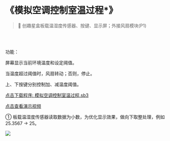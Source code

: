 # 《模拟空调控制室温过程*》

> 🧰 创趣星盒板载温湿度传感器、按键、显示屏；外接风扇模块(P1)

<br><br>

功能：

屏幕显示当前环境温度和设定阈值。

当温度超过阈值时，风扇转动；否则，停止。

上、下按键分别控制加、减温度阈值。

<a href="/tutorial/starbox_yj/sb3/03/模拟空调控制室温过程.sb3">点击下载程序: 模拟空调控制室温过程.sb3</a>

<a href="https://www.cfunworld.com" target="_blank">点击查看演示视频</a>

① 板载温湿度传感器读取数据为小数，为优化显示效果，做向下取整处理，例如25.3567 -> 25。

<img src="/images/03/模拟空调控制室温过程.png">
